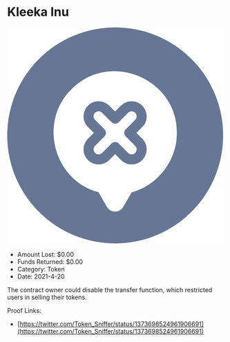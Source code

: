 # Kleeka Inu
![Kleeka Inu](/rektimages/Kleeka-Inu.png)
- Amount Lost: $0.00
- Funds Returned: $0.00
- Category: Token
- Date: 2021-4-20

The contract owner could disable the transfer function, which restricted users in selling their tokens.


Proof Links:
- [https://twitter.com/Token_Sniffer/status/1373698524961906691](https://twitter.com/Token_Sniffer/status/1373698524961906691)


